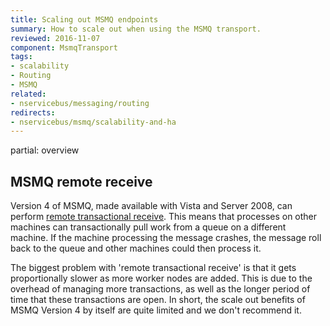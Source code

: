 ```yaml
---
title: Scaling out MSMQ endpoints
summary: How to scale out when using the MSMQ transport.
reviewed: 2016-11-07
component: MsmqTransport
tags:
- scalability
- Routing
- MSMQ
related:
- nservicebus/messaging/routing
redirects:
- nservicebus/msmq/scalability-and-ha
---
```



partial: overview

## MSMQ remote receive

Version 4 of MSMQ, made available with Vista and Server 2008, can perform [remote transactional receive](https://msdn.microsoft.com/en-us/library/ms700128.aspx). This means that processes on other machines can transactionally pull work from a queue on a different machine. If the machine processing the message crashes, the message roll back to the queue and other machines could then process it.

The biggest problem with 'remote transactional receive' is that it gets proportionally slower as more worker nodes are added. This is due to the overhead of managing more transactions, as well as the longer period of time that these transactions are open. In short, the scale out benefits of MSMQ Version 4 by itself are quite limited and we don't recommend it.

